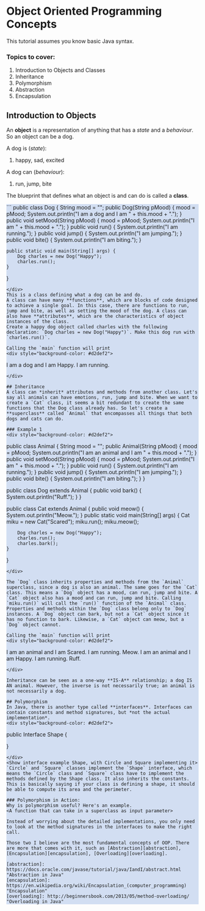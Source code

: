 # Object Oriented Programming Concepts

This tutorial assumes you know basic Java syntax.

### Topics to cover:
1. Introduction to Objects and Classes
1. Inheritance
1. Polymorphism
1. Abstraction
1. Encapsulation

## Introduction to Objects
An **object** is a representation of anything that has a *state* and a *behaviour*. So an object can be a dog. 

A dog is (*state*):
1. happy, sad, excited

A dog can (*behaviour*):
1. run, jump, bite

The blueprint that defines what an object is and can do is called a **class**.
<div style="background-color: #d2def2">
```
public class Dog {
    String mood = "";
    public Dog(String pMood) {
        mood = pMood;
        System.out.println("I am a dog and I am " + this.mood + ".");
    }
    public void setMood(String pMood) {
        mood = pMood;
        System.out.println("I am " + this.mood + ".");
    }
    public void run() {
        System.out.println("I am running.");
    }
    public void jump() {
        System.out.println("I am jumping.");
    }
    public void bite() {
        System.out.println("I am biting.");
    }

    public static void main(String[] args) {
        Dog charles = new Dog("Happy");
        charles.run();
    }
}
```
</div>
This is a class defining what a dog can be and do. 
A class can have many **functions**, which are blocks of code designed to achieve a single goal. In this case, there are functions to run, jump and bite, as well as setting the mood of the dog. A class can also have **attributes**, which are the characteristics of object instances of the class.
Create a happy dog object called charles with the following declaration: `Dog charles = new Dog("Happy")`. Make this dog run with `charles.run()`. 

Calling the `main` function will print
<div style="background-color: #d2def2">
```
I am a dog and I am Happy.
I am running.
```
</div>

## Inheritance
A class can *inherit* attributes and methods from another class. Let's say all animals can have emotions, run, jump and bite. When we want to create a `Cat` class, it seems a bit redundant to create the same functions that the Dog class already has. So let's create a **superclass** called `Animal` that encompasses all things that both dogs and cats can do.

### Example 1
<div style="background-color: #d2def2">
```
public class Animal {
    String mood = "";
    public Animal(String pMood) {
        mood = pMood;
        System.out.println("I am an animal and I am " + this.mood + ".");
    }
    public void setMood(String pMood) {
        mood = pMood;
        System.out.println("I am " + this.mood + ".");
    }
    public void run() {
        System.out.println("I am running.");
    }
    public void jump() {
        System.out.println("I am jumping.");
    }
    public void bite() {
        System.out.println("I am biting.");
    }
}

public class Dog extends Animal {
    public void bark() {
        System.out.println("Ruff.");
    }
}

public class Cat extends Animal {
    public void meow() {
        System.out.println("Meow.");
    }
    public static void main(String[] args) {
        Cat miku = new Cat("Scared");
        miku.run();
        miku.meow();

        Dog charles = new Dog("Happy");
        charles.run();
        charles.bark();
    }
}
```
</div>

The `Dog` class inherits properties and methods from the `Animal` superclass, since a dog is also an animal. The same goes for the `Cat` class. This means a `Dog` object has a mood, can run, jump and bite. A `Cat` object also has a mood and can run, jump and bite. Calling `miku.run()` will call the `run()` function of the `Animal` class.
Properties and methods within the `Dog` class belong only to `Dog` instances. A `Dog` object can bark, but not a `Cat` object since it has no function to bark. Likewise, a `Cat` object can meow, but a `Dog` object cannot. 

Calling the `main` function will print
<div style="background-color: #d2def2">
```
I am an animal and I am Scared.
I am running.
Meow.
I am an animal and I am Happy.
I am running.
Ruff.
```
</div>

Inheritance can be seen as a one-way **IS-A** relationship; a dog IS AN animal. However, the inverse is not necessarily true; an animal is not necessarily a dog.

## Polymorphism
In Java, there is another type called **interfaces**. Interfaces can contain constants and method signatures, but *not the actual implementation*.
<div style="background-color: #d2def2">
```
public Interface Shape {
    
}
```
</div>
<Show interface example Shape, with Circle and Square implementing it>
`Circle` and `Square` classes implement the `Shape` interface, which means the `Circle` class and `Square` class have to implement the methods defined by the Shape class. It also inherits the constants. This is basically saying if your class is defining a shape, it should be able to compute its area and the perimeter.

### Polymorphism in Action:
Why is polymorphism useful? Here's an example.
<A function that can take in a superclass as input parameter>

Instead of worrying about the detailed implementations, you only need to look at the method signatures in the interfaces to make the right call.

Those two I believe are the most fundamental concepts of OOP. There are more that comes with it, such as [Abstraction][abstraction], [Encapsulation][encapsulation], [Overloading][overloading].

[abstraction]: https://docs.oracle.com/javase/tutorial/java/IandI/abstract.html "Abstraction in Java"
[encapsulation]: https://en.wikipedia.org/wiki/Encapsulation_(computer_programming) "Encapsulation"
[overloading]: http://beginnersbook.com/2013/05/method-overloading/ "Overloading in Java"